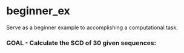# beginner_ex
Serve as a beginner example to accomplishing a computational task.



### GOAL - Calculate the SCD of 30 given sequences:




